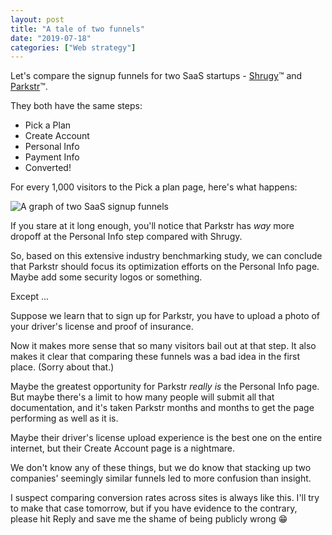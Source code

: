 ```yaml
---
layout: post
title: "A tale of two funnels"
date: "2019-07-18"
categories: ["Web strategy"]
---
```


Let's compare the signup funnels for two SaaS startups - [Shrugy](http://tiffzhang.com/startup/?s=461521975553)™ and [Parkstr](http://tiffzhang.com/startup/?s=239591097707)™.

They both have the same steps:

- Pick a Plan
- Create Account
- Personal Info
- Payment Info
- Converted!

For every 1,000 visitors to the Pick a plan page, here's what happens:

![A graph of two SaaS signup funnels](/images/funnels.png)

If you stare at it long enough, you'll notice that Parkstr has _way_ more dropoff at the Personal Info step compared with Shrugy.

So, based on this extensive industry benchmarking study, we can conclude that Parkstr should focus its optimization efforts on the Personal Info page. Maybe add some security logos or something.

Except ...

Suppose we learn that to sign up for Parkstr, you have to upload a photo of your driver's license and proof of insurance.

Now it makes more sense that so many visitors bail out at that step. It also makes it clear that comparing these funnels was a bad idea in the first place. (Sorry about that.)

Maybe the greatest opportunity for Parkstr _really is_ the Personal Info page. But maybe there's a limit to how many people will submit all that documentation, and it's taken Parkstr months and months to get the page performing as well as it is.

Maybe their driver's license upload experience is the best one on the entire internet, but their Create Account page is a nightmare.

We don't know any of these things, but we do know that stacking up two companies' seemingly similar funnels led to more confusion than insight.

I suspect comparing conversion rates across sites is always like this. I'll try to make that case tomorrow, but if you have evidence to the contrary, please hit Reply and save me the shame of being publicly wrong 😁

